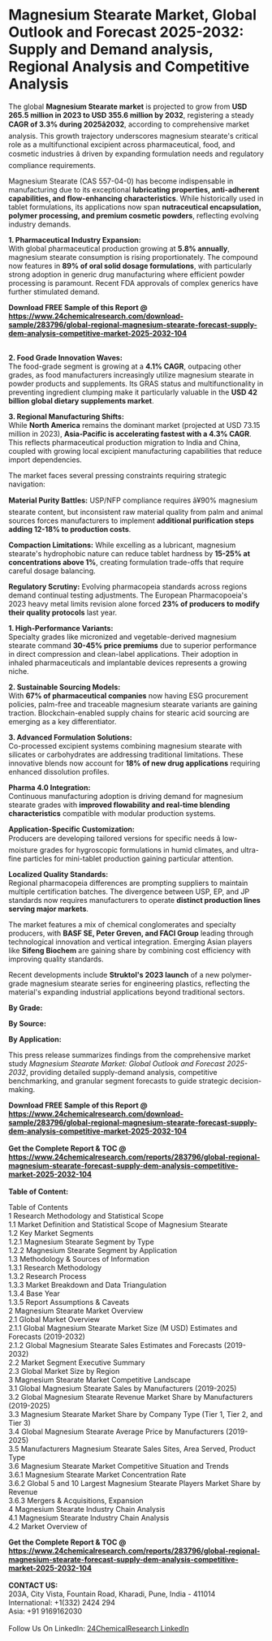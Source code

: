 <h1>Magnesium Stearate Market, Global Outlook and Forecast 2025-2032: Supply and Demand analysis, Regional Analysis and Competitive Analysis</h1><p>The global <strong>Magnesium Stearate market</strong> is projected to grow from <strong>USD 265.5 million in 2023 to USD 355.6 million by 2032</strong>, registering a steady <strong>CAGR of 3.3% during 2025â2032</strong>, according to comprehensive market analysis. This growth trajectory underscores magnesium stearate's critical role as a multifunctional excipient across pharmaceutical, food, and cosmetic industries â driven by expanding formulation needs and regulatory compliance requirements.</p><p>Magnesium Stearate (CAS 557-04-0) has become indispensable in manufacturing due to its exceptional <strong>lubricating properties, anti-adherent capabilities, and flow-enhancing characteristics</strong>. While historically used in tablet formulations, its applications now span <strong>nutraceutical encapsulation, polymer processing, and premium cosmetic powders</strong>, reflecting evolving industry demands.</p><p><strong>1. Pharmaceutical Industry Expansion:</strong><br>
With global pharmaceutical production growing at <strong>5.8% annually</strong>, magnesium stearate consumption is rising proportionately. The compound now features in <strong>89% of oral solid dosage formulations</strong>, with particularly strong adoption in generic drug manufacturing where efficient powder processing is paramount. Recent FDA approvals of complex generics have further stimulated demand.</p><div><b>Download FREE Sample of this Report @ 
            <a href="https://www.24chemicalresearch.com/download-sample/283796/global-regional-magnesium-stearate-forecast-supply-dem-analysis-competitive-market-2025-2032-104">
            https://www.24chemicalresearch.com/download-sample/283796/global-regional-magnesium-stearate-forecast-supply-dem-analysis-competitive-market-2025-2032-104</a></b></div><br><p><strong>2. Food Grade Innovation Waves:</strong><br>
The food-grade segment is growing at a <strong>4.1% CAGR</strong>, outpacing other grades, as food manufacturers increasingly utilize magnesium stearate in powder products and supplements. Its GRAS status and multifunctionality in preventing ingredient clumping make it particularly valuable in the <strong>USD 42 billion global dietary supplements market</strong>.</p><p><strong>3. Regional Manufacturing Shifts:</strong><br>
While <strong>North America</strong> remains the dominant market (projected at USD 73.15 million in 2023), <strong>Asia-Pacific is accelerating fastest with a 4.3% CAGR</strong>. This reflects pharmaceutical production migration to India and China, coupled with growing local excipient manufacturing capabilities that reduce import dependencies.</p><p>The market faces several pressing constraints requiring strategic navigation:</p><p><strong>Material Purity Battles:</strong> USP/NFP compliance requires â¥90% magnesium stearate content, but inconsistent raw material quality from palm and animal sources forces manufacturers to implement <strong>additional purification steps adding 12-18% to production costs</strong>.</p><p><strong>Compaction Limitations:</strong> While excelling as a lubricant, magnesium stearate's hydrophobic nature can reduce tablet hardness by <strong>15-25% at concentrations above 1%</strong>, creating formulation trade-offs that require careful dosage balancing.</p><p><strong>Regulatory Scrutiny:</strong> Evolving pharmacopeia standards across regions demand continual testing adjustments. The European Pharmacopoeia's 2023 heavy metal limits revision alone forced <strong>23% of producers to modify their quality protocols</strong> last year.</p><p><strong>1. High-Performance Variants:</strong><br>
Specialty grades like micronized and vegetable-derived magnesium stearate command <strong>30-45% price premiums</strong> due to superior performance in direct compression and clean-label applications. Their adoption in inhaled pharmaceuticals and implantable devices represents a growing niche.</p><p><strong>2. Sustainable Sourcing Models:</strong><br>
With <strong>67% of pharmaceutical companies</strong> now having ESG procurement policies, palm-free and traceable magnesium stearate variants are gaining traction. Blockchain-enabled supply chains for stearic acid sourcing are emerging as a key differentiator.</p><p><strong>3. Advanced Formulation Solutions:</strong><br>
Co-processed excipient systems combining magnesium stearate with silicates or carbohydrates are addressing traditional limitations. These innovative blends now account for <strong>18% of new drug applications</strong> requiring enhanced dissolution profiles.</p><p><strong>Pharma 4.0 Integration:</strong><br>
    Continuous manufacturing adoption is driving demand for magnesium stearate grades with <strong>improved flowability and real-time blending characteristics</strong> compatible with modular production systems.</p><p><strong>Application-Specific Customization:</strong><br>
    Producers are developing tailored versions for specific needs â low-moisture grades for hygroscopic formulations in humid climates, and ultra-fine particles for mini-tablet production gaining particular attention.</p><p><strong>Localized Quality Standards:</strong><br>
    Regional pharmacopeia differences are prompting suppliers to maintain multiple certification batches. The divergence between USP, EP, and JP standards now requires manufacturers to operate <strong>distinct production lines serving major markets</strong>.</p><p>The market features a mix of chemical conglomerates and specialty producers, with <strong>BASF SE, Peter Greven, and FACI Group</strong> leading through technological innovation and vertical integration. Emerging Asian players like <strong>Sifeng Biochem</strong> are gaining share by combining cost efficiency with improving quality standards.</p><p>Recent developments include <strong>Struktol's 2023 launch</strong> of a new polymer-grade magnesium stearate series for engineering plastics, reflecting the material's expanding industrial applications beyond traditional sectors.</p><p><strong>By Grade:</strong></p><p><strong>By Source:</strong></p><p><strong>By Application:</strong></p><p>This press release summarizes findings from the comprehensive market study <em>Magnesium Stearate Market: Global Outlook and Forecast 2025-2032</em>, providing detailed supply-demand analysis, competitive benchmarking, and granular segment forecasts to guide strategic decision-making.</p><div><b>Download FREE Sample of this Report @ 
            <a href="https://www.24chemicalresearch.com/download-sample/283796/global-regional-magnesium-stearate-forecast-supply-dem-analysis-competitive-market-2025-2032-104">
            https://www.24chemicalresearch.com/download-sample/283796/global-regional-magnesium-stearate-forecast-supply-dem-analysis-competitive-market-2025-2032-104</a></b></div><br><div><b>Get the Complete Report & TOC @ 
            <a href="https://www.24chemicalresearch.com/reports/283796/global-regional-magnesium-stearate-forecast-supply-dem-analysis-competitive-market-2025-2032-104">
            https://www.24chemicalresearch.com/reports/283796/global-regional-magnesium-stearate-forecast-supply-dem-analysis-competitive-market-2025-2032-104</a></b></div><br>
            <b>Table of Content:</b><p>Table of Contents<br />
1 Research Methodology and Statistical Scope<br />
1.1 Market Definition and Statistical Scope of Magnesium Stearate<br />
1.2 Key Market Segments<br />
1.2.1 Magnesium Stearate Segment by Type<br />
1.2.2 Magnesium Stearate Segment by Application<br />
1.3 Methodology & Sources of Information<br />
1.3.1 Research Methodology<br />
1.3.2 Research Process<br />
1.3.3 Market Breakdown and Data Triangulation<br />
1.3.4 Base Year<br />
1.3.5 Report Assumptions & Caveats<br />
2 Magnesium Stearate Market Overview<br />
2.1 Global Market Overview<br />
2.1.1 Global Magnesium Stearate Market Size (M USD) Estimates and Forecasts (2019-2032)<br />
2.1.2 Global Magnesium Stearate Sales Estimates and Forecasts (2019-2032)<br />
2.2 Market Segment Executive Summary<br />
2.3 Global Market Size by Region<br />
3 Magnesium Stearate Market Competitive Landscape<br />
3.1 Global Magnesium Stearate Sales by Manufacturers (2019-2025)<br />
3.2 Global Magnesium Stearate Revenue Market Share by Manufacturers (2019-2025)<br />
3.3 Magnesium Stearate Market Share by Company Type (Tier 1, Tier 2, and Tier 3)<br />
3.4 Global Magnesium Stearate Average Price by Manufacturers (2019-2025)<br />
3.5 Manufacturers Magnesium Stearate Sales Sites, Area Served, Product Type<br />
3.6 Magnesium Stearate Market Competitive Situation and Trends<br />
3.6.1 Magnesium Stearate Market Concentration Rate<br />
3.6.2 Global 5 and 10 Largest Magnesium Stearate Players Market Share by Revenue<br />
3.6.3 Mergers & Acquisitions, Expansion<br />
4 Magnesium Stearate Industry Chain Analysis<br />
4.1 Magnesium Stearate Industry Chain Analysis<br />
4.2 Market Overview of</p><div><b>Get the Complete Report & TOC @ 
            <a href="https://www.24chemicalresearch.com/reports/283796/global-regional-magnesium-stearate-forecast-supply-dem-analysis-competitive-market-2025-2032-104">
            https://www.24chemicalresearch.com/reports/283796/global-regional-magnesium-stearate-forecast-supply-dem-analysis-competitive-market-2025-2032-104</a></b></div><br><b>CONTACT US:</b><br>
            203A, City Vista, Fountain Road, Kharadi, Pune, India - 411014<br>
            International: +1(332) 2424 294<br>
            Asia: +91 9169162030 <br><br>
            Follow Us On LinkedIn: <a href="https://www.linkedin.com/company/24chemicalresearch/">24ChemicalResearch LinkedIn</a>